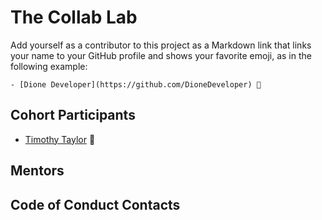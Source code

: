 # The Collab Lab

Add yourself as a contributor to this project as a Markdown link that links your name to your GitHub profile and shows your favorite emoji, as in the following example:

    - [Dione Developer](https://github.com/DioneDeveloper) 💅

## Cohort Participants
- [Timothy Taylor](https://github.com/timothy-taylor) 🌱

## Mentors

## Code of Conduct Contacts
